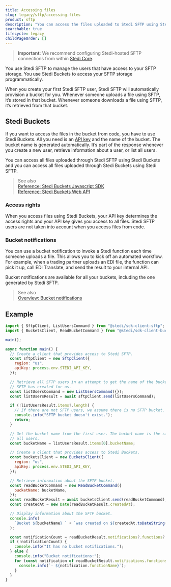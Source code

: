 ```yaml
---
title: Accessing files
slug: legacy/sftp/accessing-files
product: sftp
description: "You can access the files uploaded to Stedi SFTP using Stedi Buckets."
searchable: true
lifecycle: legacy
childPageOrder: []
---
```


> **Important:** We recommend configuring Stedi-hosted SFTP connections from within [Stedi Core](/docs/core/configuration/connections).

You use Stedi SFTP to manage the users that have access to your SFTP storage. You use Stedi Buckets to access your SFTP storage programmatically.

When you create your first Stedi SFTP user, Stedi SFTP will automatically provision a bucket for you. Whenever someone uploads a file using SFTP, it’s stored in that bucket. Whenever someone downloads a file using SFTP, it’s retrieved from that bucket.

## Stedi Buckets

If you want to access the files in the bucket from code, you have to use Stedi Buckets. All you need is an [API key](https://www.stedi.com/app/settings/api-keys) and the name of the bucket. The bucket name is generated automatically. It’s part of the response whenever you create a new user, retrieve information about a user, or list all users.

You can access all files uploaded through Stedi SFTP using Stedi Buckets and you can access all files uploaded through Stedi Buckets using Stedi SFTP.

> See also\
> [Reference: Stedi Buckets Javascript SDK](/docs/sdk)\
> [Reference: Stedi Buckets Web API](/docs/api/legacy/buckets)

### Access rights

When you access files using Stedi Buckets, your API key determines the access rights and your API key gives you access to all files. Stedi SFTP users are not taken into account when you access files from code.

### Bucket notifications

You can use a bucket notification to invoke a Stedi function each time someone uploads a file. This allows you to kick off an automated workflow. For example, when a trading partner uploads an EDI file, the function can pick it up, call EDI Translate, and send the result to your internal API.

Bucket notifications are available for all your buckets, including the one generated by Stedi SFTP.

> See also\
> [Overview: Bucket notifications](/docs/legacy/buckets-classic/notifications)

## Example

```javascript
import { SftpClient, ListUsersCommand } from "@stedi/sdk-client-sftp";
import { BucketsClient, ReadBucketCommand } from "@stedi/sdk-client-buckets";

main();

async function main() {
  // Create a client that provides access to Stedi SFTP.
  const sftpClient = new SftpClient({
    region: "us",
    apiKey: process.env.STEDI_API_KEY,
  });

  // Retrieve all SFTP users in an attempt to get the name of the bucket Stedi
  // SFTP has created for us.
  const listUsersCommand = new ListUsersCommand({});
  const listUsersResult = await sftpClient.send(listUsersCommand);

  if (!listUsersResult.items?.length) {
    // If there are not SFTP users, we assume there is no SFTP bucket.
    console.info("SFTP bucket doesn't exist.");
    return;
  }

  // Get the bucket name from the first user. The bucket name is the same for
  // all users.
  const bucketName = listUsersResult.items[0].bucketName;

  // Create a client that provides access to Stedi Buckets.
  const bucketsClient = new BucketsClient({
    region: "us",
    apiKey: process.env.STEDI_API_KEY,
  });

  // Retrieve information about the SFTP bucket.
  const readBucketCommand = new ReadBucketCommand({
    bucketName: bucketName,
  });
  const readBucketResult = await bucketsClient.send(readBucketCommand);
  const createdAt = new Date(readBucketResult.createdAt);

  // Display information about the SFTP bucket.
  console.info(
    `Bucket ${bucketName} ` + `was created on ${createdAt.toDateString()} ` + `at ${createdAt.toTimeString()}.`,
  );

  const notificationCount = readBucketResult.notifications?.functions?.length;
  if (!notificationCount) {
    console.info("It has no bucket notifications.");
  } else {
    console.info("Bucket notifications:");
    for (const notification of readBucketResult.notifications.functions) {
      console.info(`- ${notification.functionName}`);
    }
  }
}
```
